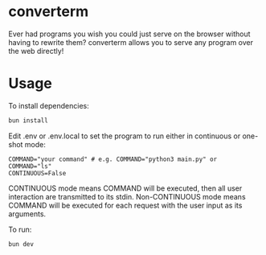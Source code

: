 # converterm

Ever had programs you wish you could just serve on the browser without having to rewrite them?
converterm allows you to serve any program over the web directly!

# Usage
To install dependencies:

```bash
bun install
```

Edit .env or .env.local to set the program to run either in continuous or one-shot mode:

```env
COMMAND="your command" # e.g. COMMAND="python3 main.py" or COMMAND="ls"
CONTINUOUS=False
```
CONTINUOUS mode means COMMAND will be executed, then all user interaction are transmitted to its stdin.
Non-CONTINUOUS mode means COMMAND will be executed for each request with the user input as its arguments.


To run:

```bash
bun dev
```

